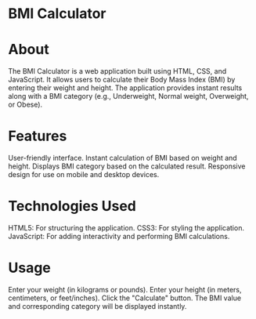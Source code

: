 # BMI Calculator
# About
The BMI Calculator is a web application built using HTML, CSS, and JavaScript. It allows users to calculate their Body Mass Index (BMI) by entering their weight and height. The application provides instant results along with a BMI category (e.g., Underweight, Normal weight, Overweight, or Obese).

# Features
User-friendly interface.
Instant calculation of BMI based on weight and height.
Displays BMI category based on the calculated result.
Responsive design for use on mobile and desktop devices.
# Technologies Used
HTML5: For structuring the application.
CSS3: For styling the application.
JavaScript: For adding interactivity and performing BMI calculations.
# Usage
Enter your weight (in kilograms or pounds).
Enter your height (in meters, centimeters, or feet/inches).
Click the "Calculate" button.
The BMI value and corresponding category will be displayed instantly.
